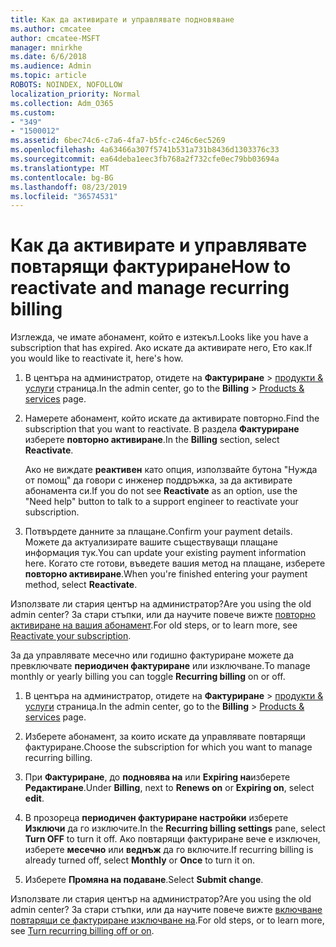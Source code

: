 ```yaml
---
title: Как да активирате и управлявате подновяване
ms.author: cmcatee
author: cmcatee-MSFT
manager: mnirkhe
ms.date: 6/6/2018
ms.audience: Admin
ms.topic: article
ROBOTS: NOINDEX, NOFOLLOW
localization_priority: Normal
ms.collection: Adm_O365
ms.custom:
- "349"
- "1500012"
ms.assetid: 6bec74c6-c7a6-4fa7-b5fc-c246c6ec5269
ms.openlocfilehash: 4a63466a307f5741b531a731b8436d1303376c33
ms.sourcegitcommit: ea64deba1eec3fb768a2f732cfe0ec79bb03694a
ms.translationtype: MT
ms.contentlocale: bg-BG
ms.lasthandoff: 08/23/2019
ms.locfileid: "36574531"
---
```

# <a name="how-to-reactivate-and-manage-recurring-billing"></a><span data-ttu-id="f4b6a-102">Как да активирате и управлявате повтарящи фактуриране</span><span class="sxs-lookup"><span data-stu-id="f4b6a-102">How to reactivate and manage recurring billing</span></span>

<span data-ttu-id="f4b6a-103">Изглежда, че имате абонамент, който е изтекъл.</span><span class="sxs-lookup"><span data-stu-id="f4b6a-103">Looks like you have a subscription that has expired.</span></span> <span data-ttu-id="f4b6a-104">Ако искате да активирате него, Ето как.</span><span class="sxs-lookup"><span data-stu-id="f4b6a-104">If you would like to reactivate it, here's how.</span></span>
  
1. <span data-ttu-id="f4b6a-105">В центъра на администратор, отидете на **Фактуриране** \> [продукти & услуги](https://go.microsoft.com/fwlink/p/?linkid=842054) страница.</span><span class="sxs-lookup"><span data-stu-id="f4b6a-105">In the admin center, go to the **Billing** \> [Products & services](https://go.microsoft.com/fwlink/p/?linkid=842054) page.</span></span>

2. <span data-ttu-id="f4b6a-106">Намерете абонамент, който искате да активирате повторно.</span><span class="sxs-lookup"><span data-stu-id="f4b6a-106">Find the subscription that you want to reactivate.</span></span> <span data-ttu-id="f4b6a-107">В раздела **Фактуриране** изберете **повторно активиране**.</span><span class="sxs-lookup"><span data-stu-id="f4b6a-107">In the **Billing** section, select  **Reactivate**.</span></span>

    <span data-ttu-id="f4b6a-108">Ако не виждате **реактивен** като опция, използвайте бутона "Нужда от помощ" да говори с инженер поддръжка, за да активирате абонамента си.</span><span class="sxs-lookup"><span data-stu-id="f4b6a-108">If you do not see **Reactivate** as an option, use the "Need help" button to talk to a support engineer to reactivate your subscription.</span></span>

3. <span data-ttu-id="f4b6a-109">Потвърдете данните за плащане.</span><span class="sxs-lookup"><span data-stu-id="f4b6a-109">Confirm your payment details.</span></span> <span data-ttu-id="f4b6a-110">Можете да актуализирате вашите съществуващи плащане информация тук.</span><span class="sxs-lookup"><span data-stu-id="f4b6a-110">You can update your existing payment information here.</span></span> <span data-ttu-id="f4b6a-111">Когато сте готови, въведете вашия метод на плащане, изберете **повторно активиране**.</span><span class="sxs-lookup"><span data-stu-id="f4b6a-111">When you're finished entering your payment method, select **Reactivate**.</span></span>

<span data-ttu-id="f4b6a-112">Използвате ли стария център на администратор?</span><span class="sxs-lookup"><span data-stu-id="f4b6a-112">Are you using the old admin center?</span></span> <span data-ttu-id="f4b6a-113">За стари стъпки, или да научите повече вижте [повторно активиране на вашия абонамент](https://docs.microsoft.com/en-us/office365/admin/subscriptions-and-billing/reactivate-your-subscription).</span><span class="sxs-lookup"><span data-stu-id="f4b6a-113">For old steps, or to learn more, see [Reactivate your subscription](https://docs.microsoft.com/en-us/office365/admin/subscriptions-and-billing/reactivate-your-subscription).</span></span> 

<span data-ttu-id="f4b6a-114">За да управлявате месечно или годишно фактуриране можете да превключвате **периодичен фактуриране** или изключване.</span><span class="sxs-lookup"><span data-stu-id="f4b6a-114">To manage monthly or yearly billing you can toggle **Recurring billing** on or off.</span></span>
  
1. <span data-ttu-id="f4b6a-115">В центъра на администратор, отидете на **Фактуриране** \> [продукти & услуги](https://go.microsoft.com/fwlink/p/?linkid=842054) страница.</span><span class="sxs-lookup"><span data-stu-id="f4b6a-115">In the admin center, go to the **Billing** \> [Products & services](https://go.microsoft.com/fwlink/p/?linkid=842054) page.</span></span>

2. <span data-ttu-id="f4b6a-116">Изберете абонамент, за които искате да управлявате повтарящи фактуриране.</span><span class="sxs-lookup"><span data-stu-id="f4b6a-116">Choose the subscription for which you want to manage recurring billing.</span></span>

3. <span data-ttu-id="f4b6a-117">При **Фактуриране**, до **подновява на** или **Expiring на**изберете **Редактиране**.</span><span class="sxs-lookup"><span data-stu-id="f4b6a-117">Under **Billing**, next to **Renews on** or **Expiring on**, select **edit**.</span></span>

4. <span data-ttu-id="f4b6a-118">В прозореца **периодичен фактуриране настройки** изберете **Изключи** да го изключите.</span><span class="sxs-lookup"><span data-stu-id="f4b6a-118">In the **Recurring billing settings** pane, select **Turn OFF** to turn it off.</span></span> <span data-ttu-id="f4b6a-119">Ако повтарящи фактуриране вече е изключен, изберете **месечно** или **веднъж** да го включите.</span><span class="sxs-lookup"><span data-stu-id="f4b6a-119">If recurring billing is already turned off, select **Monthly** or **Once** to turn it on.</span></span>

5. <span data-ttu-id="f4b6a-120">Изберете **Промяна на подаване**.</span><span class="sxs-lookup"><span data-stu-id="f4b6a-120">Select **Submit change**.</span></span>

<span data-ttu-id="f4b6a-121">Използвате ли стария център на администратор?</span><span class="sxs-lookup"><span data-stu-id="f4b6a-121">Are you using the old admin center?</span></span> <span data-ttu-id="f4b6a-122">За стари стъпки, или да научите повече вижте [включване повтарящи се фактуриране изключване на](https://docs.microsoft.com/office365/admin/subscriptions-and-billing/renew-your-subscription#turn-recurring-billing-off-or-on).</span><span class="sxs-lookup"><span data-stu-id="f4b6a-122">For old steps, or to learn more, see [Turn recurring billing off or on](https://docs.microsoft.com/office365/admin/subscriptions-and-billing/renew-your-subscription#turn-recurring-billing-off-or-on).</span></span>

